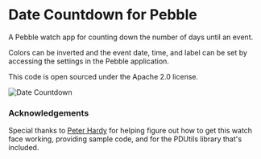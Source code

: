 # Date Countdown for Pebble

A Pebble watch app for counting down the number of days until an event.

Colors can be inverted and the event date, time, and label can be set by accessing the settings in the Pebble application.

This code is open sourced under the Apache 2.0 license.

![Date Countdown](https://raw.github.com/mcongrove/PebbleDateCountdown/master/watchface.jpg)

### Acknowledgements

Special thanks to [Peter Hardy](http://github.com/phardy) for helping figure out how to get this watch face working, providing sample code, and for the PDUtils library that's included.
